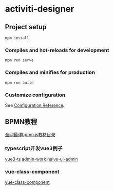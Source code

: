 # activiti-designer

## Project setup
```
npm install
```

### Compiles and hot-reloads for development
```
npm run serve
```

### Compiles and minifies for production
```
npm run build
```

### Customize configuration
See [Configuration Reference](https://cli.vuejs.org/config/).

## BPMN教程
[全网最详bpmn.js教材目录](https://juejin.cn/post/6844904017567416328)

### typescript开发vue3例子
[vue3-ts](https://github.com/lostimever/vue3-ts)
[admin-work](https://github.com/qingqingxuan/admin-work)
[naive-ui-admin](https://github.com/jekip/naive-ui-admin)

### vue-class-component
[vue-class-component](https://levelup.gitconnected.com/from-vue-class-component-to-composition-api-ef3c3dd5fdda)
